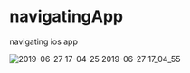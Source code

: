 # navigatingApp
navigating ios app 

![2019-06-27 17-04-25 2019-06-27 17_04_55](https://user-images.githubusercontent.com/35421421/60248512-bd349b00-98fd-11e9-9165-a0a272d2874e.gif)

